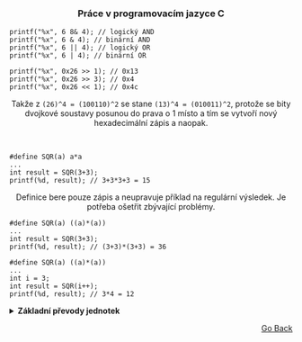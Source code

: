 <h3 align="center">Práce v programovacím jazyce C</h3>

```
printf("%x", 6 8& 4); // logický AND
printf("%x", 6 & 4); // binární AND
printf("%x", 6 || 4); // logický OR
printf("%x", 6 | 4); // binární OR
```
```
printf("%x", 0x26 >> 1); // 0x13
printf("%x", 0x26 >> 3); // 0x4
printf("%x", 0x26 << 1); // 0x4c
```

<p align="center">
  Takže z <code>(26)^4 = (100110)^2</code> se stane <code>(13)^4 = (010011)^2</code>, protože se bity dvojkové soustavy posunou do prava o 1 místo a tím se vytvoří nový hexadecimální zápis a naopak.
</p>
<br>

```
#define SQR(a) a*a
...
int result = SQR(3+3);
printf(%d, result); // 3+3*3+3 = 15 
```

<p align="center">
  Definice bere pouze zápis a neupravuje příklad na regulární výsledek. Je potřeba ošetřit zbývající problémy.
</p>

```
#define SQR(a) ((a)*(a))
...
int result = SQR(3+3);
printf(%d, result); // (3+3)*(3+3) = 36
```

```
#define SQR(a) ((a)*(a))
...
int i = 3;
int result = SQR(i++);
printf(%d, result); // 3*4 = 12
```


<details>
<summary><b>Základní převody jednotek</b></summary>
<br>

| Binární | Desítková | Šestnáctková |
|---------|-----------|--------------|
| 0000    | 0         | 0            |
| 0001    | 1         | 1            |
| 0010    | 2         | 2            |
| 0011    | 3         | 3            |
| 0100    | 4         | 4            |
| 0101    | 5         | 5            |
| 0110    | 6         | 6            |
| 0111    | 7         | 7            |
| 1000    | 8         | 8            |
| 1001    | 9         | 9            |
| 1010    | 10        | A            |
| 1011    | 11        | B            |
| 1100    | 12        | C            |
| 1101    | 13        | D            |
| 1110    | 14        | E            |
| 1111    | 15        | F            |

</details>
<p align="right"><a href="https://github.com/neostetic/School-Zapisky">Go Back</p>
